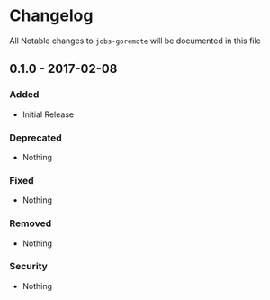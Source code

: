 # Changelog
All Notable changes to `jobs-goremote` will be documented in this file

## 0.1.0 - 2017-02-08

### Added
- Initial Release

### Deprecated
- Nothing

### Fixed
- Nothing

### Removed
- Nothing

### Security
- Nothing
